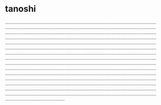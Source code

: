 # tanoshi
.....................................................................................................................................................................................................................................................................................................................................................................................................................................................................................................................................................................................................................................................................................................................................................................................................................................................................................................................................................................................................................................................................................................................................................................................................................................................................................................................................................................................................................................................................................................................................................................................................................................................................................................................................................................................................................................................................................................................................................................................